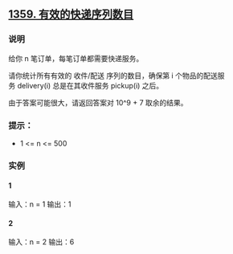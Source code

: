## [1359. 有效的快递序列数目](https://leetcode.cn/problems/count-all-valid-pickup-and-delivery-options/)

### 说明
给你 n 笔订单，每笔订单都需要快递服务。

请你统计所有有效的 收件/配送 序列的数目，确保第 i 个物品的配送服务 delivery(i) 总是在其收件服务 pickup(i) 之后。

由于答案可能很大，请返回答案对 10^9 + 7 取余的结果。

### 提示：
* 1 <= n <= 500

### 实例
#### 1
输入：n = 1
输出：1

#### 2
输入：n = 2
输出：6